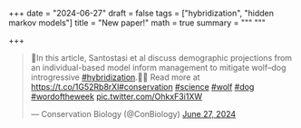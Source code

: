 +++
date = "2024-06-27"
draft = false
tags = ["hybridization", "hidden markov models"]
title = "New paper!"
math = true
summary = """
"""

+++

<blockquote class="twitter-tweet"><p lang="en" dir="ltr">🐺In this article, Santostasi et al discuss demographic projections from an individual-based model inform management to mitigate wolf–dog introgressive <a href="https://twitter.com/hashtag/hybridization?src=hash&amp;ref_src=twsrc%5Etfw">#hybridization</a>.🐺🐶 Read more at <a href="https://t.co/1G52Rb8rXl">https://t.co/1G52Rb8rXl</a><a href="https://twitter.com/hashtag/conservation?src=hash&amp;ref_src=twsrc%5Etfw">#conservation</a> <a href="https://twitter.com/hashtag/science?src=hash&amp;ref_src=twsrc%5Etfw">#science</a> <a href="https://twitter.com/hashtag/wolf?src=hash&amp;ref_src=twsrc%5Etfw">#wolf</a> <a href="https://twitter.com/hashtag/dog?src=hash&amp;ref_src=twsrc%5Etfw">#dog</a> <a href="https://twitter.com/hashtag/wordoftheweek?src=hash&amp;ref_src=twsrc%5Etfw">#wordoftheweek</a> <a href="https://t.co/OhkxF3i1XW">pic.twitter.com/OhkxF3i1XW</a></p>&mdash; Conservation Biology (@ConBiology) <a href="https://twitter.com/ConBiology/status/1806296419399000558?ref_src=twsrc%5Etfw">June 27, 2024</a></blockquote> <script async src="https://platform.twitter.com/widgets.js" charset="utf-8"></script>